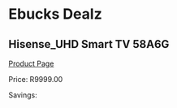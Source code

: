 
# Ebucks Dealz
## Hisense_UHD Smart TV 58A6G
[Product Page](https://www.ebucks.com/web/shop/productSelected.do?prodId=1226578628&catId=363628262)

Price: R9999.00

Savings: 


	
